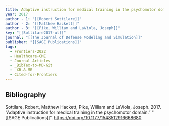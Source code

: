 ```yaml
---
title: Adaptive instruction for medical training in the psychomotor domain
year: 2017
author - 1: "[[Robert Sottilare]]"
author - 2: "[[Matthew Hackett]]"
author - 3: "[[Pike, William and LaViola, Joseph]]"
key: "[[Sottilare2017-ul]]"
journal: "[[The Journal of Defense Modeling and Simulation]]"
publisher: "[[SAGE Publications]]"
tags:
  - Frontiers-2022
  - Healthcare-CME
  - Journal-Articles
  - _BibTex-to-MD-Git
  - _XR-&-MR
  - Cited-for-Frontiers
---
```


## Bibliography
Sottilare, Robert, Matthew Hackett, Pike, William and LaViola, Joseph. 2017. “Adaptive instruction for medical training in the psychomotor domain.” "[[SAGE Publications]]". https://doi.org/10.1177/1548512916668680